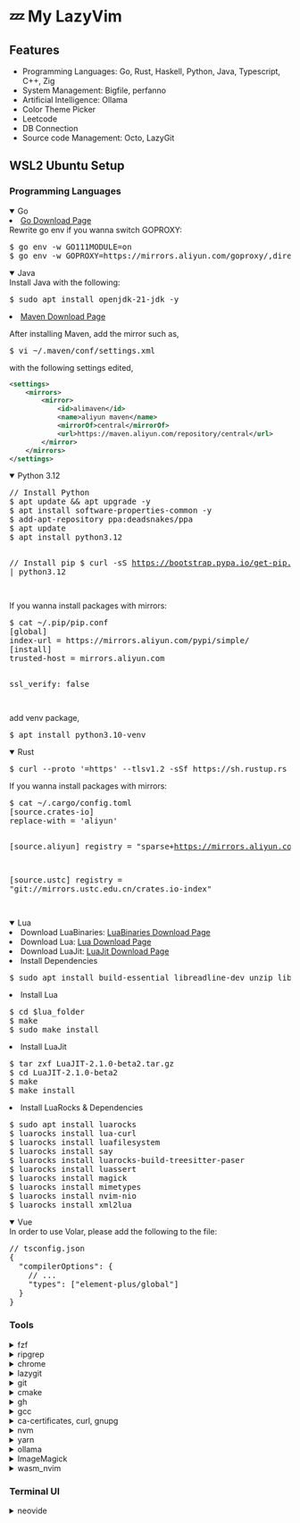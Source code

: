 # 💤 My LazyVim

## Features

- Programming Languages: Go, Rust, Haskell, Python, Java, Typescript, C++, Zig
- System Management: Bigfile, perfanno
- Artificial Intelligence: Ollama
- Color Theme Picker
- Leetcode
- DB Connection
- Source code Management: Octo, LazyGit

## WSL2 Ubuntu Setup

### Programming Languages

<details open>
<summary>Go</summary>
<li>
    <a href="https://go.dev/dl/">Go Download Page</a>
</li>
Rewrite go env if you wanna switch GOPROXY:
<pre>
$ go env -w GO111MODULE=on
$ go env -w GOPROXY=https://mirrors.aliyun.com/goproxy/,direct
</pre>
</details>

<details open>
<summary>Java</summary>
Install Java with the following:
<pre>
$ sudo apt install openjdk-21-jdk -y
</pre>
<li>
  <a href="https://maven.apache.org/download.cgi">Maven Download Page</a>
</li>
</details>

After installing Maven, add the mirror such as,

<pre>
$ vi ~/.maven/conf/settings.xml
</pre>

with the following settings edited,

```xml
<settings>
    <mirrors>
        <mirror>
            <id>alimaven</id>
            <name>aliyun maven</name>
            <mirrorOf>central</mirrorOf>
            <url>https://maven.aliyun.com/repository/central</url>
        </mirror>
    </mirrors>
</settings>
```

<details open>
<summary>Python 3.12</summary>
<pre>
// Install Python
$ apt update && apt upgrade -y
$ apt install software-properties-common -y
$ add-apt-repository ppa:deadsnakes/ppa
$ apt update
$ apt install python3.12

// Install pip
$ curl -sS https://bootstrap.pypa.io/get-pip.py | python3.12

</pre>
If you wanna install packages with mirrors:
<pre>
$ cat ~/.pip/pip.conf
[global]
index-url = https://mirrors.aliyun.com/pypi/simple/
[install]
trusted-host = mirrors.aliyun.com

ssl_verify: false

</pre>
add venv package,
<pre>$ apt install python3.10-venv</pre>
</details>

<details open>
<summary>Rust</summary>
<pre>$ curl --proto '=https' --tlsv1.2 -sSf https://sh.rustup.rs | sh</pre>
If you wanna install packages with mirrors:
<pre>
$ cat ~/.cargo/config.toml
[source.crates-io]
replace-with = 'aliyun'

[source.aliyun]
registry = "sparse+https://mirrors.aliyun.com/crates.io-index/"

[source.ustc]
registry = "git://mirrors.ustc.edu.cn/crates.io-index"

</pre>
</details>

<details open>
<summary>Lua</summary>
<li>
    Download LuaBinaries: <a href="https://sourceforge.net/projects/luabinaries/">LuaBinaries Download Page</a>
</li>
<li> 
    Download Lua: <a href="https://lua.org/download.html">Lua Download Page</a>
</li>
<li>
    Download LuaJit: <a href="http://luajit.org/download.html">LuaJit Download Page</a>
</li>
<li>Install Dependencies
<pre>$ sudo apt install build-essential libreadline-dev unzip libssl-dev</pre>
</li>
<li>Install Lua
<pre>
$ cd $lua_folder
$ make
$ sudo make install
</pre>
</li>
<li> Install LuaJit
<pre>
$ tar zxf LuaJIT-2.1.0-beta2.tar.gz 
$ cd LuaJIT-2.1.0-beta2
$ make
$ make install
</pre>
</li>
<li> Install LuaRocks & Dependencies
<pre>
$ sudo apt install luarocks
$ luarocks install lua-curl
$ luarocks install luafilesystem
$ luarocks install say
$ luarocks install luarocks-build-treesitter-paser
$ luarocks install luassert
$ luarocks install magick
$ luarocks install mimetypes
$ luarocks install nvim-nio
$ luarocks install xml2lua
</pre>
  </li>
</details>

<details open>
<summary>Vue</summary>
In order to use Volar, please add the following to the file:
<pre>
// tsconfig.json
{
  "compilerOptions": {
    // ...
    "types": ["element-plus/global"]
  }
}
</pre>
</details>

### Tools

<details>
<summary>fzf</summary>
<pre>$ sudo apt install fzf</pre>
</details>

<details>
<summary>ripgrep</summary>
<pre>$ sudo apt install ripgrep</pre>
</details>

<details>
<summary>chrome</summary>
<pre>
<code lang="bash">

$ curl -O https://packages.cloud.google.com/apt/doc/apt-key.gpg && sudo apt-key add apt-key.gpg
$ sudo sh -c 'echo "deb [arch=amd64] http://dl.google.com/linux/chrome/deb/ stable main" >> /etc/apt/sources.list.d/google.list'

$ sudo apt-get update
$ sudo apt-get install google-chrome-stable
</code>

</pre>
</details>

<details>
<summary>lazygit</summary>
<li>
Lazygit: <a href="https://sourceforge.net/projects/lazygit.mirror/">Lazygit Download Page</a>
</li>
</details>

<details>
<summary>git</summary>
<li>
git: <a href="https://git-scm.com/download/win">git Download Page</a>
</li>
</details>

<details>
<summary>cmake</summary>
<li>
cmake: <a href="https://cmake.org/download/">cmake Download Page</a>
</li>
</details>

<details>
<summary>gh</summary>
<pre>$ (type -p wget >/dev/null || (sudo apt update && sudo apt-get install wget -y)) \
&& sudo mkdir -p -m 755 /etc/apt/keyrings \
&& wget -qO- https://cli.github.com/packages/githubcli-archive-keyring.gpg | sudo tee /etc/apt/keyrings/githubcli-archive-keyring.gpg > /dev/null \
&& sudo chmod go+r /etc/apt/keyrings/githubcli-archive-keyring.gpg \
&& echo "deb [arch=$(dpkg --print-architecture) signed-by=/etc/apt/keyrings/githubcli-archive-keyring.gpg] https://cli.github.com/packages stable main" | sudo tee /etc/apt/sources.list.d/github-cli.list > /dev/null \
&& sudo apt update \
&& sudo apt install gh -y
</pre>
then use the following command to login:
<pre>$ gh auth login
</pre>
</details>

<details>
<summary>gcc</summary>
<pre>$ sudo apt install build-essential </pre>
</details>

<details>
<summary>ca-certificates, curl, gnupg</summary>
<pre>$ sudo apt install -y ca-certificates curl gnupg</pre>
</details>

<details>
<summary>nvm</summary>
Install `nvm` package manager & node.js:
<pre>
$ curl -o- https://raw.githubusercontent.com/nvm-sh/nvm/v0.40.0/install.sh | bash
$ nvm install 21
</pre>
After finishing installed, config the npm mirror if you like,
<pre>$ npm config set registry http://mirrors.cloud.tencent.com/npm/</pre>
</details>

<details>
<summary>yarn</summary>
<pre>$ npm install --global yarn</pre>
</details>

<details>
<summary>ollama</summary>
<pre>$ curl -fsSL https://ollama.com/install.sh | sh</pre>
</details>

<details>
<summary>ImageMagick</summary>
<pre>$ sudo apt install libmagickwand-dev</pre>
</details>

<details>
<summary>wasm_nvim</summary>
Build from source:
<pre>
$ cd ~/.local/share/nvim/lazy/wasm_nvim/
$ cargo make build
</pre>
</details>

### Terminal UI

<details>
<summary>neovide</summary>
<li>
    Requirements: nvim & neovide installed on Windows
</li>
<li>
    Add the Environment Variable for nvim in the file .profile on WSL2
</li>
<li>
  Install neovide on Windows by:
    <pre>scoop install neovide</pre>
</li>
<li>Edit the config.toml of neovide on Windows:
  <pre>
  $ vi C:\Users\${username}\AppData\Roaming\neovide\config.toml
  frame = "none"
  wsl = true
  </pre>
</li>
</details>
